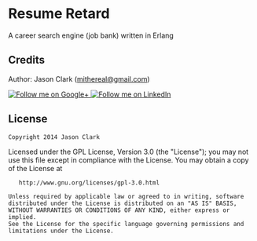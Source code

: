 # Resume Retard

A career search engine (job bank) written in Erlang


Credits
-------

Author: Jason Clark (mithereal@gmail.com)

<a href="https://plus.google.com/106435649138230430305/posts">
  <img alt="Follow me on Google+"
       src="https://github.com/mithereal/mithereal.github.io/tree/master/image/g+64.png" />
</a>

<a href="http://linkedin.com/in/mithereal">
  <img alt="Follow me on LinkedIn"
       src="https://github.com/mithereal/mithereal.github.io/tree/master/image/linkedin.png" />
</a>

License
-------

    Copyright 2014 Jason Clark

   Licensed under the GPL License, Version 3.0 (the "License");
    you may not use this file except in compliance with the License.
    You may obtain a copy of the License at

       http://www.gnu.org/licenses/gpl-3.0.html

    Unless required by applicable law or agreed to in writing, software
    distributed under the License is distributed on an "AS IS" BASIS,
    WITHOUT WARRANTIES OR CONDITIONS OF ANY KIND, either express or implied.
    See the License for the specific language governing permissions and
    limitations under the License.

